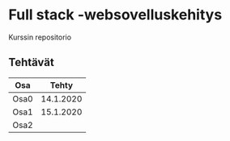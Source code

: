 # Full stack -websovelluskehitys

Kurssin repositorio

## Tehtävät
|Osa|Tehty|
|---|---|
|Osa0|14.1.2020|
|Osa1|15.1.2020|
|Osa2||
